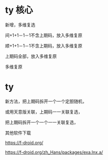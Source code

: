 # ty  核心

新增，多维复选

间+1+1－1－1不含上期码，放入多维复原

顺+1+1－1－1不含上期码，放入多维复原

上期码全部，放入多维复原

多维复原


# ty


新方法，把上期码拆开一个一个定胆随机，


或用天意版关联，上期码一一关联复选，

把上期码拆开一个一个一一关联复选，




其他软件下载


https://f-droid.org/



https://f-droid.org/zh_Hans/packages/exa.lnx.a/






